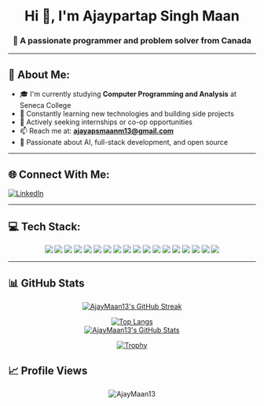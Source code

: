 <!-- README.md for AjayMaan13 -->

<h1 align="center">Hi 👋, I'm Ajaypartap Singh Maan</h1>
<h3 align="center">🚀 A passionate programmer and problem solver from Canada</h3>

---

## 💫 About Me:

- 🎓 I'm currently studying **Computer Programming and Analysis** at Seneca College  
- 🌱 Constantly learning new technologies and building side projects  
- 💼 Actively seeking internships or co-op opportunities  
- 📫 Reach me at: **ajayapsmaanm13@gmail.com**  
- 🤖 Passionate about AI, full-stack development, and open source  

---

## 🌐 Connect With Me:

[![LinkedIn](https://img.shields.io/badge/-LinkedIn-%230077B5?style=for-the-badge&logo=linkedin&logoColor=white)](https://linkedin.com/in/ajaypartap-singh-maan)  

---

## 💻 Tech Stack:

<div align="center">

<img src="https://img.shields.io/badge/C-%2300599C?style=for-the-badge&logo=c&logoColor=white" />
<img src="https://img.shields.io/badge/C++-%2300599C?style=for-the-badge&logo=c%2B%2B&logoColor=white" />
<img src="https://img.shields.io/badge/Python-%233776AB?style=for-the-badge&logo=python&logoColor=white" />
<img src="https://img.shields.io/badge/JavaScript-%23F7DF1E?style=for-the-badge&logo=javascript&logoColor=black" />
<img src="https://img.shields.io/badge/Node.js-%23339933?style=for-the-badge&logo=node.js&logoColor=white" />
<img src="https://img.shields.io/badge/React-%2361DAFB?style=for-the-badge&logo=react&logoColor=black" />
<img src="https://img.shields.io/badge/HTML5-%23E34F26?style=for-the-badge&logo=html5&logoColor=white" />
<img src="https://img.shields.io/badge/CSS3-%231572B6?style=for-the-badge&logo=css3&logoColor=white" />
<img src="https://img.shields.io/badge/Bootstrap-%237952B3?style=for-the-badge&logo=bootstrap&logoColor=white" />
<img src="https://img.shields.io/badge/MySQL-%234479A1?style=for-the-badge&logo=mysql&logoColor=white" />
<img src="https://img.shields.io/badge/MongoDB-%2347A248?style=for-the-badge&logo=mongodb&logoColor=white" />
<img src="https://img.shields.io/badge/Express.js-%23000000?style=for-the-badge&logo=express&logoColor=white" />
<img src="https://img.shields.io/badge/Docker-%232496ED?style=for-the-badge&logo=docker&logoColor=white" />
<img src="https://img.shields.io/badge/Git-%23F05032?style=for-the-badge&logo=git&logoColor=white" />
<img src="https://img.shields.io/badge/GitHub-%23121011?style=for-the-badge&logo=github&logoColor=white" />
<img src="https://img.shields.io/badge/Postman-%23FF6C37?style=for-the-badge&logo=postman&logoColor=white" />
<img src="https://img.shields.io/badge/Linux-%23FCC624?style=for-the-badge&logo=linux&logoColor=black" />
<img src="https://img.shields.io/badge/VS%20Code-%23007ACC?style=for-the-badge&logo=visual-studio-code&logoColor=white" />

</div>

---

## 📊 GitHub Stats

<div align="center">
  
[![AjayMaan13's GitHub Streak](https://streak-stats.demolab.com?user=AjayMaan13&theme=github-dark&hide_border=true)](https://git.io/streak-stats)  
  
[![Top Langs](https://github-readme-stats.vercel.app/api/top-langs/?username=AjayMaan13&layout=compact&theme=github_dark&hide_border=true)](https://github.com/anuraghazra/github-readme-stats)  
[![AjayMaan13's GitHub Stats](https://github-readme-stats.vercel.app/api?username=AjayMaan13&show_icons=true&theme=github_dark&hide_border=true)](https://github.com/anuraghazra/github-readme-stats)  
  
[![Trophy](https://github-profile-trophy.vercel.app/?username=AjayMaan13&theme=github&margin-w=10&hide_border=true)](https://github.com/ryo-ma/github-profile-trophy)

</div>



## 📈 Profile Views

<p align="center">
  <img src="https://komarev.com/ghpvc/?username=AjayMaan13&label=Profile%20views&color=0e75b6&style=flat" alt="AjayMaan13" />
</p>
